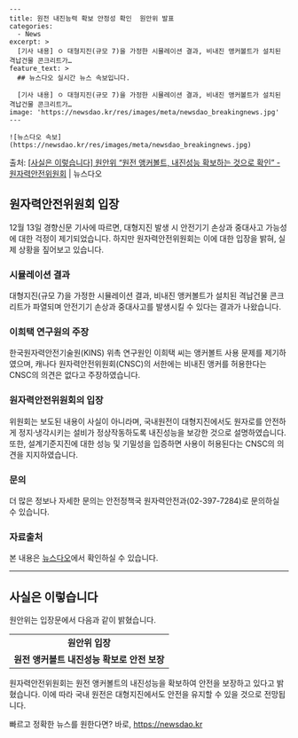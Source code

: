     ---
    title: 원전 내진능력 확보 안정성 확인  원안위 발표
    categories:
      - News
    excerpt: >
      [기사 내용] ㅇ 대형지진(규모 7)을 가정한 시뮬레이션 결과, 비내진 앵커볼트가 설치된 격납건물 콘크리트가…
    feature_text: >
      ## 뉴스다오 실시간 뉴스 속보입니다.
    
      [기사 내용] ㅇ 대형지진(규모 7)을 가정한 시뮬레이션 결과, 비내진 앵커볼트가 설치된 격납건물 콘크리트가…
    image: 'https://newsdao.kr/res/images/meta/newsdao_breakingnews.jpg'
    ---
    
    ![뉴스다오 속보](https://newsdao.kr/res/images/meta/newsdao_breakingnews.jpg)

<p>출처: <a href="https://newsdao.kr/2803" rel="dofollow">[사실은 이렇습니다] 원안위 “원전 앵커볼트, 내진성능 확보하는 것으로 확인” - 원자력안전위원회</a> | 뉴스다오</p>

<h2 data-ke-size="size26">원자력안전위원회 입장</h2>
<p data-ke-size="size16">12월 13일 경향신문 기사에 따르면, 대형지진 발생 시 안전기기 손상과 중대사고 가능성에 대한 걱정이 제기되었습니다. 하지만 원자력안전위원회는 이에 대한 입장을 밝혀, 실제 상황을 짚어보고 있습니다.</p>

<h3>시뮬레이션 결과</h3>
<p data-ke-size="size16">대형지진(규모 7)을 가정한 시뮬레이션 결과, 비내진 앵커볼트가 설치된 격납건물 콘크리트가 파열되며 안전기기 손상과 중대사고를 발생시킬 수 있다는 결과가 나왔습니다.</p>

<h3>이희택 연구원의 주장</h3>
<p data-ke-size="size16">한국원자력안전기술원(KINS) 위촉 연구원인 이희택 씨는 앵커볼트 사용 문제를 제기하였으며, 캐나다 원자력안전위원회(CNSC)의 서한에는 비내진 앵커를 허용한다는 CNSC의 의견은 없다고 주장하였습니다.</p>

<h3>원자력안전위원회의 입장</h3>
<p data-ke-size="size16">위원회는 보도된 내용이 사실이 아니라며, 국내원전이 대형지진에서도 원자로를 안전하게 정지·냉각시키는 설비가 정상작동하도록 내진성능을 보강한 것으로 설명하였습니다. 또한, 설계기준지진에 대한 성능 및 기밀성을 입증하면 사용이 허용된다는 CNSC의 의견을 지지하였습니다.</p>

<h3>문의</h3>
<p data-ke-size="size16">더 많은 정보나 자세한 문의는 안전정책국 원자력안전과(02-397-7284)로 문의하실 수 있습니다.</p>

<h3>자료출처</h3>
<p data-ke-size="size16">본 내용은 <a href="https://newsdao.kr/2803">뉴스다오</a>에서 확인하실 수 있습니다.</p>

<hr>

<h2 data-ke-size="size26">사실은 이렇습니다</h2>
<p data-ke-size="size16">원안위는 입장문에서 다음과 같이 밝혔습니다.</p>
<table>
	<tr>
		<td style="text-align: center; height: 17px;"><b>원안위 입장</b></td>
	</tr>
	<tr>
		<td><b>원전 앵커볼트 내진성능 확보로 안전 보장</b></td>
	</tr>
</table>
<p data-ke-size="size16">원자력안전위원회는 원전 앵커볼트의 내진성능을 확보하여 안전을 보장하고 있다고 밝혔습니다. 이에 따라 국내 원전은 대형지진에서도 안전을 유지할 수 있을 것으로 전망됩니다.</p> 

빠르고 정확한 뉴스를 원한다면? 바로, <a href="https://newsdao.kr" rel="dofollow">https://newsdao.kr</a>


    
